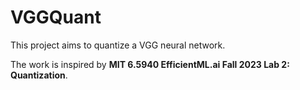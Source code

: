 # VGGQuant
This project aims to quantize a VGG neural network. 

The work is inspired by **MIT 6.5940 EfficientML.ai Fall 2023 Lab 2: Quantization**.

